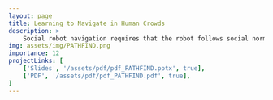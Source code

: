 ```yaml
---
layout: page
title: Learning to Navigate in Human Crowds
description: >
    Social robot navigation requires that the robot follows social norms while navigating towards its goal. Current algorithms model pedestrians as independent agents, making the problem computationally intractable and degrading overall performance in dense human crowds. In this work, we explore various ways to enhance the robot’s performance in environments with a higher number of pedestrians and aim to achieve well-behaved scaling. Specifically, we compare different approaches common in the literature such as state reduction, reward shaping, and curriculum learning. We find that the use of curriculum learning closely approximates optimal (human-like) behavior. The report serves as supplemental information, while the presentation includes the results of the experiments including animated visualizations.
img: assets/img/PATHFIND.png
importance: 12
projectLinks: [
    ['Slides', '/assets/pdf/pdf_PATHFIND.pptx', true], 
    ['PDF', '/assets/pdf/pdf_PATHFIND.pdf', true], 
]
---
```

